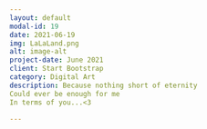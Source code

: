 ```yaml
---
layout: default
modal-id: 19
date: 2021-06-19
img: LaLaLand.png
alt: image-alt
project-date: June 2021
client: Start Bootstrap
category: Digital Art
description: Because nothing short of eternity
Could ever be enough for me
In terms of you...<3

---
```


